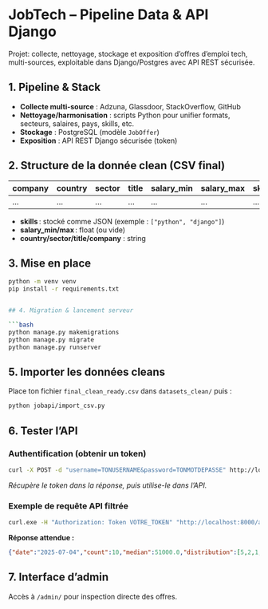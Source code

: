 # JobTech – Pipeline Data & API Django

Projet: collecte, nettoyage, stockage et exposition d’offres d’emploi tech, multi-sources, exploitable dans Django/Postgres avec API REST sécurisée.

## 1. Pipeline & Stack

- **Collecte multi-source** : Adzuna, Glassdoor, StackOverflow, GitHub
- **Nettoyage/harmonisation** : scripts Python pour unifier formats, secteurs, salaires, pays, skills, etc.
- **Stockage** : PostgreSQL (modèle `JobOffer`)
- **Exposition** : API REST Django sécurisée (token)

## 2. Structure de la donnée clean (CSV final)

| company | country | sector | title | salary_min | salary_max | skills |
|---------|---------|--------|-------|------------|------------|--------|
| ...     | ...     | ...    | ...   | ...        | ...        | ...    |

- **skills** : stocké comme JSON (exemple : `["python", "django"]`)
- **salary_min/max** : float (ou vide)
- **country/sector/title/company** : string

## 3. Mise en place

```bash
python -m venv venv
pip install -r requirements.txt


## 4. Migration & lancement serveur

```bash
python manage.py makemigrations
python manage.py migrate
python manage.py runserver
```

## 5. Importer les données cleans

Place ton fichier `final_clean_ready.csv` dans `datasets_clean/` puis :

```bash
python jobapi/import_csv.py
```

## 6. Tester l’API

### Authentification (obtenir un token)

```bash
curl -X POST -d "username=TONUSERNAME&password=TONMOTDEPASSE" http://localhost:8000/api-token-auth/
```

*Récupère le token dans la réponse, puis utilise-le dans l’API.*

### Exemple de requête API filtrée

```bash
curl.exe -H "Authorization: Token VOTRE_TOKEN" "http://localhost:8000/api/v1/salary-daily/?country=Belgium&skill=python"
```

**Réponse attendue :**

```json
{"date":"2025-07-04","count":10,"median":51000.0,"distribution":[5,2,1,0,1,0,0,0,0,1]}
```

## 7. Interface d’admin

Accès à `/admin/` pour inspection directe des offres.

````
